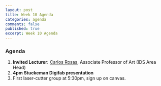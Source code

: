 ```yaml
---
layout: post
title: Week 10 Agenda
categories: agenda
comments: false
published: true
excerpt: Week 10 Agenda
---
```


### Agenda

1. **Invited Lecturer:** [Carlos Rosas](https://sova.psu.edu/profile/carlosrosas), Associate Professor of Art (IDS Area Head)
2. **4pm Stuckeman Digifab presentation**
3. First laser-cutter group at 5:30pm, sign up on canvas.

